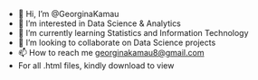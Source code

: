 - 👋 Hi, I’m @GeorginaKamau
- 👀 I’m interested in Data Science & Analytics
- 🌱 I’m currently learning Statistics and Information Technology
- 💞️ I’m looking to collaborate on Data Science projects
- 📫 How to reach me georginakamau8@gmail.com
- For all .html files, kindly download to view 
<!---
GeorginaKamau/GeorginaKamau is a ✨ special ✨ repository because its `README.md` (this file) appears on your GitHub profile.
You can click the Preview link to take a look at your changes.
--->
